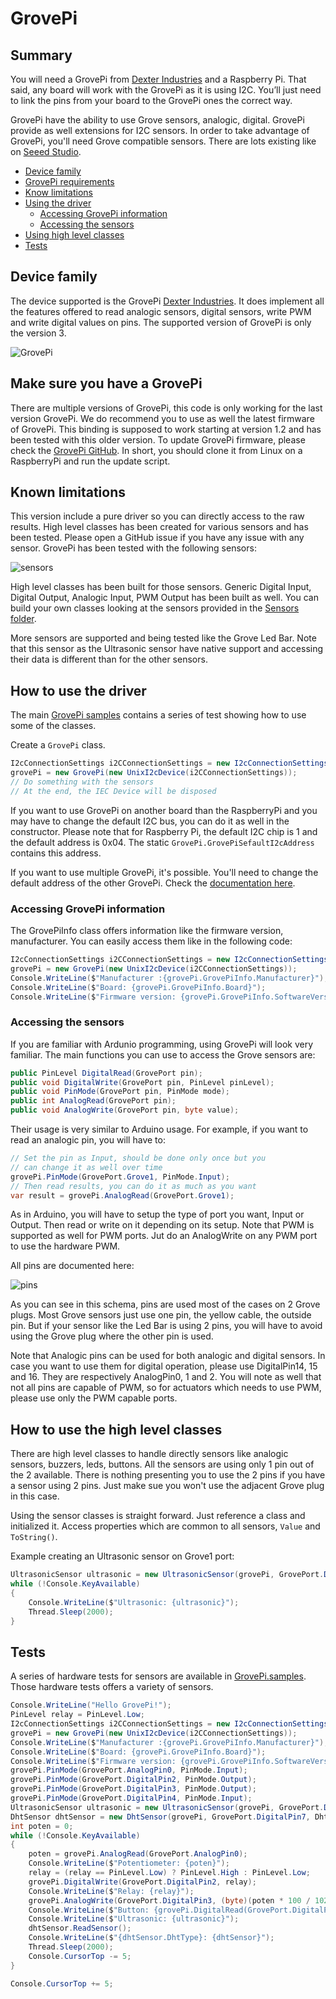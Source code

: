 # GrovePi

## Summary

You will need a GrovePi from [Dexter Industries](https://www.dexterindustries.com/grovepi/) and a Raspberry Pi. That said, any board will work with the GrovePi as it is using I2C. You’ll just need to link the pins from your board to the GrovePi ones the correct way.

GrovePi have the ability to use Grove sensors, analogic, digital. GrovePi provide as well extensions for I2C sensors. In order to take advantage of GrovePi, you'll need Grove compatible sensors. There are lots existing like on [Seeed Studio](http://wiki.seeedstudio.com/Grove/).

- [Device family](./README.md#device-family)
- [GrovePi requirements](./README.md#make-sure-you-have-a-GrovePi)
- [Know limitations](./README.md#known-limitations)
- [Using the driver](./README.md#how-to-use-the-driver)
  - [Accessing GrovePi information](./README.md#accessing-GrovePi-information)
  - [Accessing the sensors](./README.md#accessing-the-sensors)
- [Using high level classes](./README.md#how-to-use-the-high-level-classes)
- [Tests](./README.md#tests)

## Device family

The device supported is the GrovePi [Dexter Industries](https://www.dexterindustries.com/GrovePi/). It does implement all the features offered to read analogic sensors, digital sensors, write PWM and write digital values on pins. The supported version of GrovePi is only the version 3.

![GrovePi](grovepi.jpg)

## Make sure you have a GrovePi

There are multiple versions of GrovePi, this code is only working for the last version GrovePi. We do recommend you to use as well the latest firmware of GrovePi. This binding is supposed to work starting at version 1.2 and has been tested with this older version. To update GrovePi firmware, please check the [GrovePi GitHub](https://github.com/DexterInd/GrovePi/blob/master/Firmware/firmware_update.sh). In short, you should clone it from Linux on a RaspberryPi and run the update script.

## Known limitations

This version include a pure driver so you can directly access to the raw results. High level classes has been created for various sensors and has been tested. Please open a GitHub issue if you have any issue with any sensor. GrovePi has been tested with the following sensors:

![sensors](grovepisensors.png)

High level classes has been built for those sensors. Generic Digital Input, Digital Output, Analogic Input, PWM Output has been built as well. You can build your own classes looking at the sensors provided in the [Sensors folder](./Sensors).

More sensors are supported and being tested like the Grove Led Bar. Note that this sensor as the Ultrasonic sensor have native support and accessing their data is different than for the other sensors. 

## How to use the driver

The main [GrovePi samples](./samples) contains a series of test showing how to use some of the classes.

Create a ```GrovePi``` class.

```csharp
I2cConnectionSettings i2CConnectionSettings = new I2cConnectionSettings(1, GrovePi.GrovePiSefaultI2cAddress);
grovePi = new GrovePi(new UnixI2cDevice(i2CConnectionSettings));
// Do something with the sensors
// At the end, the IEC Device will be disposed
```

If you want to use GrovePi on another board than the RaspberryPi and you may have to change the default I2C  bus, you can do it as well in the constructor. Please note that for Raspberry Pi, the default I2C chip is 1 and the default address is 0x04. The static ```GrovePi.GrovePiSefaultI2cAddress``` contains this address.

If you want to use multiple GrovePi, it's possible. You'll need to change the default address of the other GrovePi. Check the [documentation here](https://www.dexterindustries.com/GrovePi/programming/using-multiple-grovepis-together/).

### Accessing GrovePi information

The GrovePiInfo class offers information like the firmware version, manufacturer. You can easily access them like in the following code:

```csharp
I2cConnectionSettings i2CConnectionSettings = new I2cConnectionSettings(1, GrovePi.GrovePiSefaultI2cAddress);
grovePi = new GrovePi(new UnixI2cDevice(i2CConnectionSettings));
Console.WriteLine($"Manufacturer :{grovePi.GrovePiInfo.Manufacturer}");
Console.WriteLine($"Board: {grovePi.GrovePiInfo.Board}");
Console.WriteLine($"Firmware version: {grovePi.GrovePiInfo.SoftwareVersion}");
```

### Accessing the sensors

If you are familiar with Ardunio programming, using GrovePi will look very familiar. The main functions you can use to access the Grove sensors are:

```csharp
public PinLevel DigitalRead(GrovePort pin);
public void DigitalWrite(GrovePort pin, PinLevel pinLevel);
public void PinMode(GrovePort pin, PinMode mode);
public int AnalogRead(GrovePort pin);
public void AnalogWrite(GrovePort pin, byte value);
```

Their usage is very similar to Arduino usage. For example, if you want to read an analogic pin, you will have to:

```csharp
// Set the pin as Input, should be done only once but you
// can change it as well over time 
grovePi.PinMode(GrovePort.Grove1, PinMode.Input);
// Then read results, you can do it as much as you want
var result = grovePi.AnalogRead(GrovePort.Grove1);
```

As in Arduino, you will have to setup the type of port you want, Input or Output. Then read or write on it depending on its setup. Note that PWM is supported as well for PWM ports. Jut do an AnalogWrite on any PWM port to use the hardware PWM.

All pins are documented here:

![pins](GrovePort.png)

As you can see in this schema, pins are used most of the cases on 2 Grove plugs. Most Grove sensors just use one pin, the yellow cable, the outside pin. But if your sensor like the Led Bar is using 2 pins, you will have to avoid using the Grove plug where the other pin is used.

Note that Analogic pins can be used for both analogic and digital sensors. In case you want to use them for digital operation, please use DigitalPin14, 15 and 16. They are respectively AnalogPin0, 1 and 2. You will note as well that not all pins are capable of PWM, so for actuators which needs to use PWM, please use only the PWM capable ports.

## How to use the high level classes

There are high level classes to handle directly sensors like analogic sensors, buzzers, leds, buttons. All the sensors are using only 1 pin out of the 2 available. There is nothing presenting you to use the 2 pins if you have a sensor using 2 pins. Just make sue you won't use the adjacent Grove plug in this case.

Using the sensor classes is straight forward. Just reference a class and initialized it. Access properties which are common to all sensors, ```Value``` and ```ToString()```. 

Example creating an Ultrasonic sensor on Grove1 port:

```csharp
UltrasonicSensor ultrasonic = new UltrasonicSensor(grovePi, GrovePort.DigitalPin6);
while (!Console.KeyAvailable)
{    
    Console.WriteLine($"Ultrasonic: {ultrasonic}");    
    Thread.Sleep(2000);             
}
```

## Tests

A series of hardware tests for sensors are available in [GrovePi.samples](./samples). Those hardware tests offers a variety of sensors.

```csharp
Console.WriteLine("Hello GrovePi!");
PinLevel relay = PinLevel.Low;
I2cConnectionSettings i2CConnectionSettings = new I2cConnectionSettings(1, GrovePi.GrovePiSefaultI2cAddress);
grovePi = new GrovePi(new UnixI2cDevice(i2CConnectionSettings));
Console.WriteLine($"Manufacturer :{grovePi.GrovePiInfo.Manufacturer}");
Console.WriteLine($"Board: {grovePi.GrovePiInfo.Board}");
Console.WriteLine($"Firmware version: {grovePi.GrovePiInfo.SoftwareVersion}");
grovePi.PinMode(GrovePort.AnalogPin0, PinMode.Input);
grovePi.PinMode(GrovePort.DigitalPin2, PinMode.Output);
grovePi.PinMode(GrovePort.DigitalPin3, PinMode.Output);
grovePi.PinMode(GrovePort.DigitalPin4, PinMode.Input);
UltrasonicSensor ultrasonic = new UltrasonicSensor(grovePi, GrovePort.DigitalPin6);
DhtSensor dhtSensor = new DhtSensor(grovePi, GrovePort.DigitalPin7, DhtType.Dht11);
int poten = 0;
while (!Console.KeyAvailable)
{
    poten = grovePi.AnalogRead(GrovePort.AnalogPin0);
    Console.WriteLine($"Potentiometer: {poten}");
    relay = (relay == PinLevel.Low) ? PinLevel.High : PinLevel.Low;
    grovePi.DigitalWrite(GrovePort.DigitalPin2, relay);
    Console.WriteLine($"Relay: {relay}");
    grovePi.AnalogWrite(GrovePort.DigitalPin3, (byte)(poten * 100 / 1023));
    Console.WriteLine($"Button: {grovePi.DigitalRead(GrovePort.DigitalPin4)}");
    Console.WriteLine($"Ultrasonic: {ultrasonic}");
    dhtSensor.ReadSensor();
    Console.WriteLine($"{dhtSensor.DhtType}: {dhtSensor}");
    Thread.Sleep(2000);
    Console.CursorTop -= 5;                
}

Console.CursorTop += 5;
```



